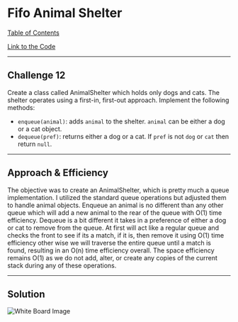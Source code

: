 # Fifo Animal Shelter
[Table of Contents](../../../README.md)

[Link to the Code](./queue-with-stacks.js)

---

## Challenge 12

Create a class called AnimalShelter which holds only dogs and cats. The shelter operates using a first-in, first-out approach.
Implement the following methods:
- `enqueue(animal)`: adds `animal` to the shelter. `animal` can be either a dog or a cat object.
- `dequeue(pref)`: returns either a dog or a cat. If `pref` is not `dog` or `cat` then return `null`.

---

## Approach & Efficiency
The objective was to create an AnimalShelter, which is pretty much a queue implementation. I utilized the standard queue operations but adjusted them to handle animal objects. Enqueue an animal is no different than any other queue which will add a new animal to the rear of the queue with O(1) time efficiency. Dequeue is a bit different it takes in a preference of either a dog or cat to remove from the queue. At first will act like a regular queue and checks the front to see if its a match, if it is, then remove it using O(1) time efficiency other wise we will traverse the entire queue until a match is found, resulting in an O(n) time efficiency overall. The space efficiency remains O(1) as we do not add, alter, or create any copies of the current stack during any of these operations.

---

## Solution
![White Board Image](../../../assets/fifoAnimalShelter.png)
